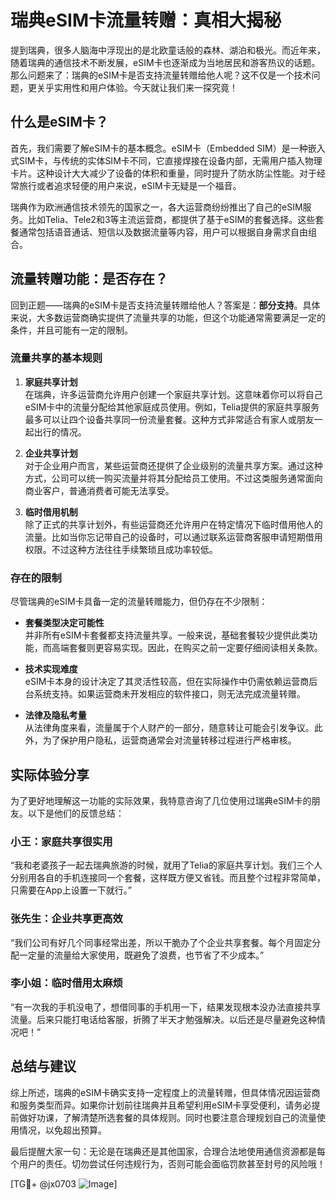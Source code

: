 # 瑞典eSIM卡流量转赠：真相大揭秘

提到瑞典，很多人脑海中浮现出的是北欧童话般的森林、湖泊和极光。而近年来，随着瑞典的通信技术不断发展，eSIM卡也逐渐成为当地居民和游客热议的话题。那么问题来了：瑞典的eSIM卡是否支持流量转赠给他人呢？这不仅是一个技术问题，更关乎实用性和用户体验。今天就让我们来一探究竟！

## 什么是eSIM卡？

首先，我们需要了解eSIM卡的基本概念。eSIM卡（Embedded SIM）是一种嵌入式SIM卡，与传统的实体SIM卡不同，它直接焊接在设备内部，无需用户插入物理卡片。这种设计大大减少了设备的体积和重量，同时提升了防水防尘性能。对于经常旅行或者追求轻便的用户来说，eSIM卡无疑是一个福音。

瑞典作为欧洲通信技术领先的国家之一，各大运营商纷纷推出了自己的eSIM服务。比如Telia、Tele2和3等主流运营商，都提供了基于eSIM的套餐选择。这些套餐通常包括语音通话、短信以及数据流量等内容，用户可以根据自身需求自由组合。

## 流量转赠功能：是否存在？

回到正题——瑞典的eSIM卡是否支持流量转赠给他人？答案是：**部分支持**。具体来说，大多数运营商确实提供了流量共享的功能，但这个功能通常需要满足一定的条件，并且可能有一定的限制。

### 流量共享的基本规则

1. **家庭共享计划**  
   在瑞典，许多运营商允许用户创建一个家庭共享计划。这意味着你可以将自己eSIM卡中的流量分配给其他家庭成员使用。例如，Telia提供的家庭共享服务最多可以让四个设备共享同一份流量套餐。这种方式非常适合有家人或朋友一起出行的情况。

2. **企业共享计划**  
   对于企业用户而言，某些运营商还提供了企业级别的流量共享方案。通过这种方式，公司可以统一购买流量并将其分配给员工使用。不过这类服务通常面向商业客户，普通消费者可能无法享受。

3. **临时借用机制**  
   除了正式的共享计划外，有些运营商还允许用户在特定情况下临时借用他人的流量。比如当你忘记带自己的设备时，可以通过联系运营商客服申请短期借用权限。不过这种方法往往手续繁琐且成功率较低。

### 存在的限制

尽管瑞典的eSIM卡具备一定的流量转赠能力，但仍存在不少限制：

- **套餐类型决定可能性**  
  并非所有eSIM卡套餐都支持流量共享。一般来说，基础套餐较少提供此类功能，而高端套餐则更容易实现。因此，在购买之前一定要仔细阅读相关条款。

- **技术实现难度**  
  eSIM卡本身的设计决定了其灵活性较高，但在实际操作中仍需依赖运营商后台系统支持。如果运营商未开发相应的软件接口，则无法完成流量转赠。

- **法律及隐私考量**  
  从法律角度来看，流量属于个人财产的一部分，随意转让可能会引发争议。此外，为了保护用户隐私，运营商通常会对流量转移过程进行严格审核。

## 实际体验分享

为了更好地理解这一功能的实际效果，我特意咨询了几位使用过瑞典eSIM卡的朋友。以下是他们的反馈总结：

### 小王：家庭共享很实用  
“我和老婆孩子一起去瑞典旅游的时候，就用了Telia的家庭共享计划。我们三个人分别用各自的手机连接同一个套餐，这样既方便又省钱。而且整个过程非常简单，只需要在App上设置一下就行。”

### 张先生：企业共享更高效  
“我们公司有好几个同事经常出差，所以干脆办了个企业共享套餐。每个月固定分配一定量的流量给大家使用，既避免了浪费，也节省了不少成本。”

### 李小姐：临时借用太麻烦  
“有一次我的手机没电了，想借同事的手机用一下，结果发现根本没办法直接共享流量。后来只能打电话给客服，折腾了半天才勉强解决。以后还是尽量避免这种情况吧！”

## 总结与建议

综上所述，瑞典的eSIM卡确实支持一定程度上的流量转赠，但具体情况因运营商和服务类型而异。如果你计划前往瑞典并且希望利用eSIM卡享受便利，请务必提前做好功课，了解清楚所选套餐的具体规则。同时也要注意合理规划自己的流量使用情况，以免超出预算。

最后提醒大家一句：无论是在瑞典还是其他国家，合理合法地使用通信资源都是每个用户的责任。切勿尝试任何违规行为，否则可能会面临罚款甚至封号的风险哦！

[TG💪+ @jx0703 ![Image](https://github.com/user-attachments/assets/dbca1d08-cadb-493c-b0ec-ad6f7a83f270)]